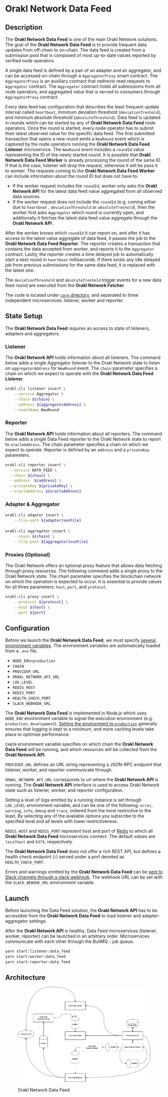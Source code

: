 # Orakl Network Data Feed

## Description

The **Orakl Network Data Feed** is one of the main Orakl Network solutions. The goal of the **Orakl Network Data Feed** is to provide frequent data updates from off-chain to on-chain. The data feed is created from a submission pool that is composed of most up-to-date values reported by verified node operators.

A single data feed is defined by a pair of an adapter and an aggregator, and can be accessed on-chain through a `AggregatorProxy` smart contract. The `AggregatorProxy` is an auxiliary contract that redirects read requests to `Aggregator` contract. The `Aggregator` contract holds all submissions from all node operators, and aggregated value that is served to consumers through `AggregatorProxy` contract.

Every data feed has configuration that describes the least frequent update interval called `heartbeat`, minimum deviation threshold (`deviationTreshold`), and minimum absolute threshold (`absoluteThreshold`). Data feed is updated in rounds which can be started by any of **Orakl Network Data Feed** node operators. Once the round is started, every node operator has to submit their latest observed value for the specific data feed. The first submitted transaction that opens a new round emits a `NewRound` event which is captured by the node operators running the **Orakl Network Data Feed Listener** microservice. The `NewRound` event includes a `roundId` value representing the ID of the newly started round. It is possible that **Orakl Network Data Feed Worker** is already processing the round of the same ID. If that is the case, listener will drop the request, otherwise it will be pass it to worker. The requests coming to the **Orakl Network Data Feed Worker** can include information about the round ID but does not have to.

* If the worker request includes the `roundId`, worker only asks the **Orakl Network API** for the latest data feed value aggregated from all observed data sources.
* If the worker request does not include the `roundId` (e.g. coming either due to `heartbeat` , `deviationThreshold` or `absoluteTreshold`), then the worker first asks `Aggregator` which round is currently open, and additionally it fetches the latest data feed value aggregate through the **Orakl Network API** .

After the worker knows which `roundId` it can report on, and after it has access to the latest value aggregate of data feed, it passes the job to the **Orakl Network Data Feed Reporter**. The reporter creates a transaction that contains the data accepted from worker, and reports it to the `Aggregator` contract. Lastly, the reporter creates a time delayed job to automatically start a next round in `heartbeat` milliseconds. If there exists any idle delayed job from previous submissions for the same data feed, it is replaced with the latest one.

The `deviationThreshold` and `absoluteTreshold` trigger events for a new data feed round are executed from the **Orakl Network Fetcher**.

The code is located under [`core` directory](https://github.com/Bisonai/orakl/tree/master/core), and separated to three independent microservices: listener, worker and reporter.

## State Setup

The **Orakl Network Data Feed** requires an access to state of listeners, adapters and aggregators.

### Listener

The **Orakl Network API** holds information about all listeners. The command below adds a single Aggregator listener to the Orakl Network state to listen on `aggregatorAddress` for `NewRound` event. The `chain` parameter specifies a chain on which we expect to operate with the **Orakl Network Data Feed Listener**.

```sh
orakl-cli listener insert \
    --service Aggregator \
    --chain ${chain} \
    --address ${aggregatorAddress} \
    --eventName NewRound
```

### Reporter

The **Orakl Network API** holds information about all reporters. The command below adds a single Data Feed reporter to the Orakl Network state to report to `oracleAddress`. The chain parameter specifies a chain on which we expect to operate. Reporter is defined by an `address` and a `privateKey` parameters.

```sh
orakl-cli reporter insert \
  --service DATA_FEED \
  --chain ${chain} \
  --address  ${address} \
  --privateKey ${privateKey} \
  --oracleAddress ${oracleAddress}
```

### Adapter & Aggregator

```sh
orakl-cli adapter insert \
    --file-path ${adapterJsonFile}

orakl-cli aggregator insert \
    --chain ${chain} \
    --file-path ${aggregatorJsonFile}
```

### Proxies (Optional)

The Orakl Network offers an optional proxy feature that allows data fetching through proxy resources. The following command adds a single proxy to the Orakl Network state. The chain parameter specifies the blockchain network on which the operation is expected to occur. It is essential to provide values for all three parameters: `host`, `port`, and `protocol`.


```sh
orakl-cli proxy insert \
    --protocol ${protocol} \
    --host ${host} \
    --port ${port}
```

## Configuration

Before we launch the **Orakl Network Data Feed**, we must specify [several environment variables](https://github.com/Bisonai/orakl/blob/master/core/.env.example). The environment variables are automatically loaded from a `.env` file.

* `NODE_ENV=production`
* `CHAIN`
* `PROVIDER_URL`
* `ORAKL_NETWORK_API_URL`
* `LOG_LEVEL`
* `REDIS_HOST`
* `REDIS_PORT`
* `HEALTH_CHECK_PORT`
* `SLACK_WEBHOOK_URL`

The **Orakl Network Data Feed** is implemented in Node.js which uses `NODE_ENV` environment variable to signal the execution environment (e.g. `production`, `development`). [Setting the environment to `production`](https://nodejs.dev/en/learn/nodejs-the-difference-between-development-and-production/) generally ensures that logging is kept to a minimum, and more caching levels take place to optimize performance.

`CHAIN` environment variable specifies on which chain the **Orakl Network Data Feed** will be running, and which resources will be collected from the **Orakl Network API**.

`PROVIDER_URL` defines an URL string representing a JSON-RPC endpoint that listener, worker, and reporter communicate through.

`ORAKL_NETWORK_API_URL` corresponds to url where the **Orakl Network API** is running. The **Orakl Network API** interface is used to access Orakl Network state such as listener, worker, and reporter configuration.

Setting a level of logs emitted by a running instance is set through `LOG_LEVEL` environment variable, and can be one of the following: `error`, `warning`, `info`, `debug` and `trace`, ordered from the most restrictive to the least. By selecting any of the available options you subscribe to the specified level and all levels with lower restrictiveness.

`REDIS_HOST` and `REDIS_PORT` represent host and port of [Redis](https://redis.io/) to which all **Orakl Network Data Feed** microservices connect. The default values are `localhost` and `6379`, respectively.&#x20;

The **Orakl Network Data Feed** does not offer a rich REST API, but defines a health check endpoint (`/`) served under a port denoted as `HEALTH_CHECK_PORT`.

Errors and warnings emitted by the **Orakl Network Data Feed** can be [sent to Slack channels through a slack webhook](https://api.slack.com/messaging/webhooks). The webhook URL can be set with the `SLACK_WEBOOK_URL` environment variable.

## Launch

Before launching the Data Feed solution, the **Orakl Network API** has to be accessible from the **Orakl Network Data Feed** to load listener and adapter-aggregator settings.

After the **Orakl Network API** is healthy, Data Feed microservices (listener, worker, reporter) can be launched in an arbitrary order. Microservices communicate with each other through the BullMQ - job queue.

```sh
yarn start:listener:data_feed
yarn start:worker:data_feed
yarn start:reporter:data_feed
```

## Architecture

<figure><img src="../.gitbook/assets/orakl-network-data-feed.png" alt=""><figcaption><p>Orakl Network Data Feed</p></figcaption></figure>
